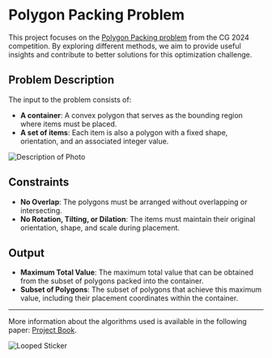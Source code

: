# Polygon Packing Problem

This project focuses on the [Polygon Packing problem](https://cgshop.ibr.cs.tu-bs.de/competition/cg-shop-2024/#problem-description) from the CG 2024 competition. By exploring different methods, we aim to provide useful insights and contribute to better solutions for this optimization challenge.

## Problem Description

The input to the problem consists of:

- **A container**: A convex polygon that serves as the bounding region where items must be placed.
- **A set of items**: Each item is also a polygon with a fixed shape, orientation, and an associated integer value.
  
![Description of Photo](https://drive.google.com/uc?export=download&id=14ZeNfKfievqEdrsuaC4eCngFRgcENGsW)


  
## Constraints

- **No Overlap**: The polygons must be arranged without overlapping or intersecting.
- **No Rotation, Tilting, or Dilation**: The items must maintain their original orientation, shape, and scale during placement.

## Output

- **Maximum Total Value**: The maximum total value that can be obtained from the subset of polygons packed into the container.
- **Subset of Polygons**: The subset of polygons that achieve this maximum value, including their placement coordinates within the container.


---
More information about the algorithms used is available in the following paper: [Project Book](https://drive.google.com/uc?export=download&id=1rgAn8u_n6t_144W3VBG8GQCIFDVnDkwX).

![Looped Sticker](https://drive.google.com/uc?export=download&id=1hIy4e2GCPKnkbMyykuQIpAvOdQGN0FrX)
